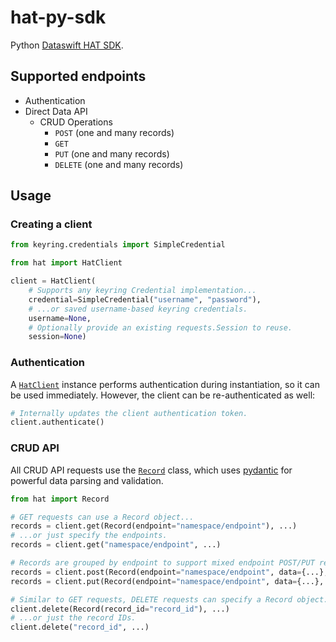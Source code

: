 # hat-py-sdk

Python [Dataswift HAT SDK](https://api.dataswift.io/).

## Supported endpoints

- Authentication
- Direct Data API
    - CRUD Operations
        - `POST` (one and many records)
        - `GET`
        - `PUT` (one and many records)
        - `DELETE` (one and many records)

## Usage

### Creating a client

```python
from keyring.credentials import SimpleCredential

from hat import HatClient

client = HatClient(
    # Supports any keyring Credential implementation...
    credential=SimpleCredential("username", "password"),
    # ...or saved username-based keyring credentials.
    username=None,
    # Optionally provide an existing requests.Session to reuse.
    session=None)
```

### Authentication

A [`HatClient`](https://github.com/Blockcert-CWRU/hat-py-sdk/blob/main/hat/client.py)
instance performs authentication during instantiation, so it can be used
immediately. However, the client can be re-authenticated as well:

```python
# Internally updates the client authentication token.
client.authenticate()
```

### CRUD API

All CRUD API requests use
the [`Record`](https://github.com/Blockcert-CWRU/hat-py-sdk/blob/main/hat/models.py)
class, which uses [pydantic](https://github.com/samuelcolvin/pydantic/) for
powerful data parsing and validation.

```python
from hat import Record

# GET requests can use a Record object...
records = client.get(Record(endpoint="namespace/endpoint"), ...)
# ...or just specify the endpoints.
records = client.get("namespace/endpoint", ...)

# Records are grouped by endpoint to support mixed endpoint POST/PUT requests.
records = client.post(Record(endpoint="namespace/endpoint", data={...}, ...))
records = client.put(Record(endpoint="namespace/endpoint", data={...}, ...))

# Similar to GET requests, DELETE requests can specify a Record object...
client.delete(Record(record_id="record_id"), ...)
# ...or just the record IDs.
client.delete("record_id", ...)
```